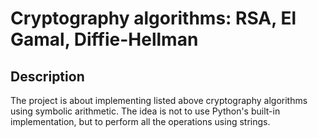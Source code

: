 # Cryptography algorithms: RSA, El Gamal, Diffie-Hellman

## Description

The project is about implementing listed above cryptography algorithms using symbolic arithmetic. The idea is not to use Python's built-in implementation, but to perform all the operations using strings.